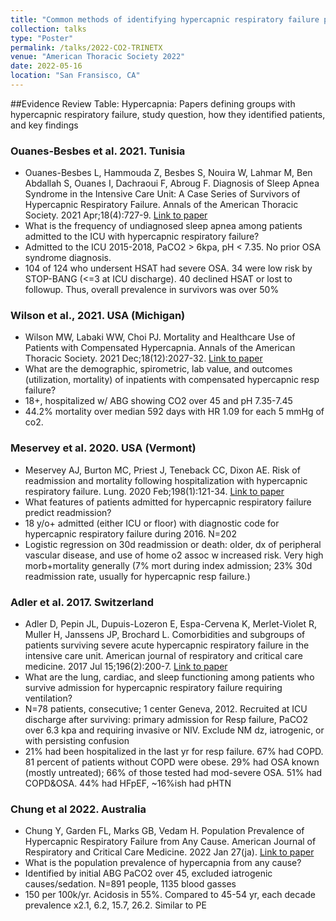 ```yaml
---
title: "Common methods of identifying hypercapnic respiratory failure produce meaningfully different cohorts. Brian W Locke, Krishna M Sundar, Jeanette Brown, Ramkiran Gouripeddi."
collection: talks
type: "Poster"
permalink: /talks/2022-CO2-TRINETX
venue: "American Thoracic Society 2022"
date: 2022-05-16
location: "San Fransisco, CA"
---
```


##Evidence Review Table: Hypercapnia: Papers defining groups with hypercapnic respiratory failure, study question, how they identified patients, and key findings

### Ouanes-Besbes et al. 2021. Tunisia
*	Ouanes-Besbes L, Hammouda Z, Besbes S, Nouira W, Lahmar M, Ben Abdallah S, Ouanes I, Dachraoui F, Abroug F. Diagnosis of Sleep Apnea Syndrome in the Intensive Care Unit: A Case Series of Survivors of Hypercapnic Respiratory Failure. Annals of the American Thoracic Society. 2021 Apr;18(4):727-9. [Link to paper](https://www.atsjournals.org/doi/full/10.1513/AnnalsATS.202005-425RL)
*	What is the frequency of undiagnosed sleep apnea among patients admitted to the ICU with hypercapnic respiratory failure?
*	Admitted to the ICU 2015-2018, PaCO2 > 6kpa, pH < 7.35. No prior OSA syndrome diagnosis.
*	104 of 124 who undersent HSAT had severe OSA. 34 were low risk by STOP-BANG (<=3 at ICU discharge). 40 declined HSAT or lost to followup. Thus, overall prevalence in survivors was over 50%

### Wilson et al., 2021. USA (Michigan)
*	Wilson MW, Labaki WW, Choi PJ. Mortality and Healthcare Use of Patients with Compensated Hypercapnia. Annals of the American Thoracic Society. 2021 Dec;18(12):2027-32. [Link to paper](https://www.atsjournals.org/doi/abs/10.1513/AnnalsATS.202009-1197OC)
*	What are the demographic, spirometric, lab value, and outcomes (utilization, mortality) of inpatients with compensated hypercapnic resp failure?
*	18+, hospitalized w/ ABG showing CO2 over 45 and pH 7.35-7.45
*	44.2% mortality over median 592 days with HR 1.09 for each 5 mmHg of co2.

### Meservey et al. 2020. USA (Vermont)
*	Meservey AJ, Burton MC, Priest J, Teneback CC, Dixon AE. Risk of readmission and mortality following hospitalization with hypercapnic respiratory failure. Lung. 2020 Feb;198(1):121-34. [Link to paper](https://link.springer.com/article/10.1007/s00408-019-00300-w)
*	What features of patients admitted for hypercapnic respiratory failure predict readmission?
*	18 y/o+ admitted (either ICU or floor) with diagnostic code for hypercapnic respiratory failure during 2016. N=202
*	Logistic regression on 30d readmission or death: older, dx of peripheral vascular disease, and use of home o2 assoc w increased risk. Very high morb+mortality generally (7% mort during index admission; 23% 30d readmission rate, usually for hypercapnic resp failure.)

### Adler et al. 2017. Switzerland
*	Adler D, Pepin JL, Dupuis-Lozeron E, Espa-Cervena K, Merlet-Violet R, Muller H, Janssens JP, Brochard L. Comorbidities and subgroups of patients surviving severe acute hypercapnic respiratory failure in the intensive care unit. American journal of respiratory and critical care medicine. 2017 Jul 15;196(2):200-7. [Link to paper](https://www.atsjournals.org/doi/10.1164/rccm.201608-1666OC)
*	What are the lung, cardiac, and sleep functioning among patients who survive admission for hypercapnic respiratory failure requiring ventilation?
*	N=78 patients, consecutive; 1 center Geneva, 2012. Recruited at ICU discharge after surviving: primary admission for Resp failure, PaCO2 over 6.3 kpa and requiring invasive or NIV. Exclude NM dz, iatrogenic, or with persisting confusion
*	21% had been hospitalized in the last yr for resp failure. 67% had COPD. 81 percent of patients without COPD were obese. 29% had OSA known (mostly untreated); 66% of those tested had mod-severe OSA. 51% had COPD&OSA. 44% had HFpEF, ~16%ish had pHTN

### Chung et al 2022. Australia
*	Chung Y, Garden FL, Marks GB, Vedam H. Population Prevalence of Hypercapnic Respiratory Failure from Any Cause. American Journal of Respiratory and Critical Care Medicine. 2022 Jan 27(ja). [Link to paper](https://www.atsjournals.org/doi/abs/10.1164/rccm.202108-1912LE)
*	What is the population prevalence of hypercapnia from any cause?
*	Identified by initial ABG PaCO2 over 45, excluded iatrogenic causes/sedation. N=891 people, 1135 blood gasses
*	150 per 100k/yr. Acidosis in 55%. Compared to 45-54 yr, each decade prevalence x2.1, 6.2, 15.7, 26.2. Similar to PE
